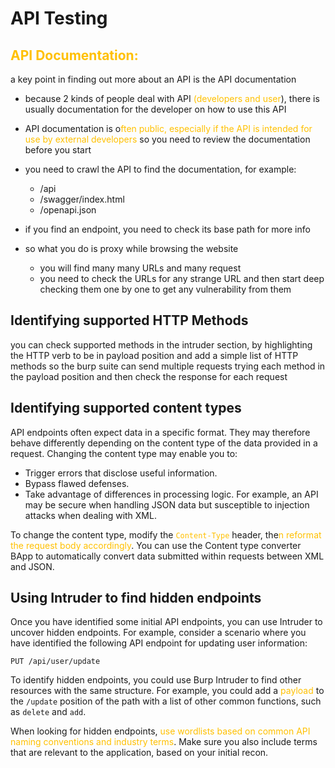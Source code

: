 
# API Testing

## <span style="color:rgb(255, 192, 0)">API Documentation:</span> 
a key point in finding out more about an API is the API documentation
- because 2 kinds of people deal with API <span style="color:rgb(255, 192, 0)">(developers and user</span>), there is usually documentation for the developer on how to use this API
- API documentation is o<span style="color:rgb(255, 192, 0)">ften public, especially if the API is intended for use by external developers</span> so you need to review the documentation before you start
- you need to crawl the API to find the documentation, for example: 
	- /api
	- /swagger/index.html
	- /openapi.json
- if you find an endpoint, you need to check its base path for more info

- so what you do is proxy while browsing the website
	- you will find many many URLs and many request
	- you need to check the URLs for any strange URL and then start deep checking them one by one to get any vulnerability from them
## Identifying supported HTTP Methods
you can check supported methods in the intruder section, by highlighting the HTTP verb to be in payload position and add a simple list of HTTP methods so the burp suite can send multiple requests trying each method in the payload position and then check the response for each request

## Identifying supported content types

API endpoints often expect data in a specific format. They may therefore behave differently depending on the content type of the data provided in a request. Changing the content type may enable you to:

- Trigger errors that disclose useful information.
- Bypass flawed defenses.
- Take advantage of differences in processing logic. For example, an API may be secure when handling JSON data but susceptible to injection attacks when dealing with XML.

To change the content type, modify the<span style="color:rgb(255, 192, 0)"> `Content-Type`</span> header, the<span style="color:rgb(255, 192, 0)">n reformat the request body accordingly</span>. You can use the Content type converter BApp to automatically convert data submitted within requests between XML and JSON.


## Using Intruder to find hidden endpoints

Once you have identified some initial API endpoints, you can use Intruder to uncover hidden endpoints. For example, consider a scenario where you have identified the following API endpoint for updating user information:

`PUT /api/user/update`

To identify hidden endpoints, you could use Burp Intruder to find other resources with the same structure. For example, you could add a <span style="color:rgb(255, 192, 0)">payload</span> to the `/update` position of the path with a list of other common functions, such as `delete` and `add`.

When looking for hidden endpoints, <span style="color:rgb(255, 192, 0)">use wordlists based on common API naming conventions and industry terms</span>. Make sure you also include terms that are relevant to the application, based on your initial recon.